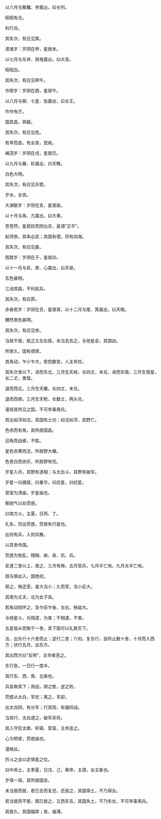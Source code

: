 以六月与觜觿、参晨出，曰长列。

昭昭有光。

利行兵。

其失次，有应见箕。

涒滩岁：岁阴在申，星居未。

以七月与东井、舆鬼晨出，曰大音。

昭昭白。

其失次，有应见牵牛。

作鄂岁：岁阴在酉，星居午。

以八月与柳、七星、张晨出，曰长王。

作作有芒。

国其昌，熟穀。

其失次，有应见危。

有旱而昌，有女丧，民疾。

阉茂岁：岁阴在戌，星居巳。

以九月与翼、轸晨出，曰天睢。

白色大明。

其失次，有应见东壁。

岁水，女丧。

大渊献岁：岁阴在亥，星居辰。

以十月与角、亢晨出，曰大章。

苍苍然，星若跃而阴出旦，是谓“正平”。

起师旅，其率必武；其国有德，将有四海。

其失次，有应见娄。

困敦岁：岁阴在子，星居卯。

以十一月与氐、房、心晨出，曰天泉。

玄色甚明。

江池其昌，不利起兵。

其失次，有应昴。

赤奋若岁：岁阴在丑，星居寅，以十二月与尾、箕晨出，曰天皓。

黫然黑色甚明。

其失次，有应见参。

当居不居，居之又左右摇，未当去去之，与他星会，其国凶。

所居久，国有德厚。

其角动，乍小乍大，若色数变，人主有忧。

其失次舍以下，进而东北，三月生天棓，长四丈，末兑，进而东南，三月生彗星，长二丈，类彗。

退而西北，三月生天欃，长四丈，末兑。

退而西南，三月生天枪，长数丈，两头兑。

谨视其所见之国，不可举事用兵。

其出如浮如沈，其国有土功；如沈如浮，其野亡。

色赤而有角，其所居国昌。

迎角而战者，不胜。

星色赤黄而沈，所居野大穰。

色青白而赤灰，所居野有忧。

岁星入月，其野有逐相；与太白斗，其野有破军。

岁星一曰摄提，曰重华，曰应星，曰纪星。

营室为清庙，岁星庙也。

察刚气以处荧惑。

曰南方火，主夏，日丙、丁。

礼失，罚出荧惑，荧惑失行是也。

出则有兵，入则兵散。

以其舍命国。

荧惑为勃乱，残贼、疾、丧、饥、兵。

反道二舍以上，居之，三月有殃，五月受兵，七月半亡地，九月太半亡地。

因与俱出入，国绝祀。

居之，殃还至，虽大当小；久而至，当小反大。

其南为丈夫，北为女子丧。

若角动绕环之，及乍前乍後，左右，殃益大。

与他星斗，光相逮，为害；不相逮，不害。

五星皆从而聚于一舍，其下国可以礼致天下。

法，出东行十六舍而止；逆行二舍；六旬，复东行，自所止数十舍，十月而入西方；伏行五月，出东方。

其出西方曰“反明”，主命者恶之。

东行急，一日行一度半。

其行东、西、南、北疾也。

兵各聚其下；用战，顺之胜，逆之败。

荧惑从太白，军忧；离之，军卻。

出太白阴，有分军；行其阳，有偏将战。

当其行，太白逮之，破军杀将。

其入守犯太微、轩辕、营室，主命恶之。

心为明堂，荧惑庙也。

谨候此。

历斗之会以定填星之位。

曰中央土，主季夏，日戊、己，黄帝，主德，女主象也。

岁填一宿，其所居国吉。

未当居而居，若已去而复还，还居之，其国得土，不乃得女。

若当居而不居，既已居之，又西东去，其国失土，不乃失女，不可举事用兵。

其居久，其国福厚；易，福薄。

